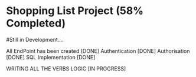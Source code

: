 # Shopping List Project (58% Completed)
#Still in Development....

All EndPoint has been created [DONE]
Authentication [DONE]
Authorisation [DONE]
SQL Implementation [DONE]

WRITING ALL THE VERBS LOGIC [IN PROGRESS]

